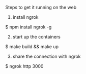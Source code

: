 Steps to get it running on the web

1. install ngrok

$ npm install ngrok -g

2. start up the containers

$ make build && make up 

3. share the connection with ngrok

$ ngrok http 3000
